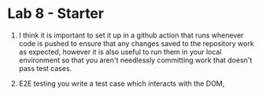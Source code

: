 # Lab 8 - Starter

1) I think it is important to set it up in a github action that runs whenever code is pushed to ensure that any changes saved to the repository work as expected, however it is also useful to run them in your local environment so that you aren't needlessly committing work that doesn't pass test cases.

2) E2E testing you write a test case which interacts with the DOM, 
